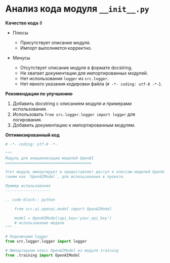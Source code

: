 # Анализ кода модуля `__init__.py`

**Качество кода**
8
- Плюсы
    - Присутствует описание модуля.
    -  Импорт выполняется корректно.

- Минусы
    - Отсутствует описание модуля в формате docstring.
    - Не хватает документации для импортированных модулей.
    - Нет использования `logger` из `src.logger`.
    - Нет явного указания кодировки файла (`# -*- coding: utf-8 -*-`).

**Рекомендации по улучшению**

1.  Добавить docstring с описанием модуля и примерами использования.
2.  Использовать `from src.logger.logger import logger` для логирования.
3.  Добавить документацию к импортированным модулям.

**Оптимизированный код**

```python
# -*- coding: utf-8 -*-

"""
Модуль для инициализации моделей OpenAI
======================================

Этот модуль импортирует и предоставляет доступ к классам моделей OpenAI,
таким как `OpenAIModel`, для использования в проекте.

Пример использования
--------------------

.. code-block:: python

    from src.ai.openai.model import OpenAIModel

    model = OpenAIModel(api_key='your_api_key')
    # использование модели
"""

# Подключаем logger
from src.logger.logger import logger

# Импортируем класс OpenAIModel из модуля training
from .training import OpenAIModel
```